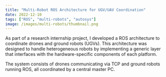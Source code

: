 ```yaml
---
title: "Multi-Robot ROS Architecture for UGV/UAV Coordination"
date: 2022-12-10
tags: ["ROS", "multi-robots", "autosys"]
image: /images/multi-robots/thumbnail.png
---
```


As part of a research internship project, I developed a ROS architecture to coordinate drones and ground robots (UGVs). This architecture was designed to handle heterogeneous robots by implementing a generic layer that interfaces with the hardware-specific components of each platform.

The system consists of drones communicating via TCP and ground robots running ROS, all coordinated by a central master PC.
